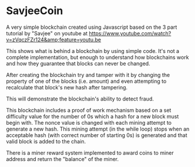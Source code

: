 # SavjeeCoin
A very simple blockchain created using Javascript based on the 3 part tutorial by "Savjee" on youtube at 
https://www.youtube.com/watch?v=zVqczFZr124&amp;feature=youtu.be

This shows what is behind a blockchain by using simple code. 
It's not a complete implementation, but enough to understand how blockchains work and how they guarantee that blocks can never be changed.

After creating the  blockchain try and tamper with it by changing the property of one of the blocks (i.e. amount) 
and even attempting to recalculate that block's new hash after tampering.

This will demonstrate the blockchain's ability to detect fraud. 

This blockchain includes a proof of work mechanism based on a set difficulty value for the number of 0s which a hash for a new block must 
begin with. 
The nonce value is changed with each mining attempt to generate a new hash. 
This mining attempt (in the while loop) stops when an acceptable hash (with correct number of starting 0s) is generated
and that valid block is added to the chain.

There is a miner reward system implemented to award coins to miner address and return the "balance" of the miner.

